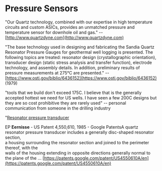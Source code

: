 # Pressure Sensors

"Our Quartz technology, combined with our expertise in high temperature circuits and custom ASICs, provides an unmatched pressure and temperature sensor for downhole oil and gas." -- [http://www.quartzdyne.com](http://www.quartzdyne.com)

"The base technology used in designing and fabricating the Sandia Quartz Resonator Pressure Gauges for geothermal well logging is presented. The following topics are treated: resonator design \(crystallographic orientation\), transducer design \(static stress analysis and transfer function\), electrode technology, and assembly details. In addition, preliminary results of pressure measurements at 275°C are presented." -- [https://www.osti.gov/biblio/6436152](https://www.osti.gov/biblio/6436152) \(1979\)

"tools that we build don't exceed 175C. I believe that is the generally accepted hottest we need for US wells. I have seen a few 200C designs but they are so cost prohibitive they are rarely used" -- personal communication from someone in the drilling industry

"[Resonator pressure transducer](https://patents.google.com/patent/US4550610A/en)

EP **Eernisse** - US Patent 4,550,610, 1985 - Google PatentsA quartz resonator pressure transducer includes a generally disc-shaped resonator section,  
a housing surrounding the resonator section and joined to the perimeter thereof, with the  
walls of the housing extending in opposite directions generally normal to the plane of the … [https://patents.google.com/patent/US4550610A/en](https://patents.google.com/patent/US4550610A/en)

